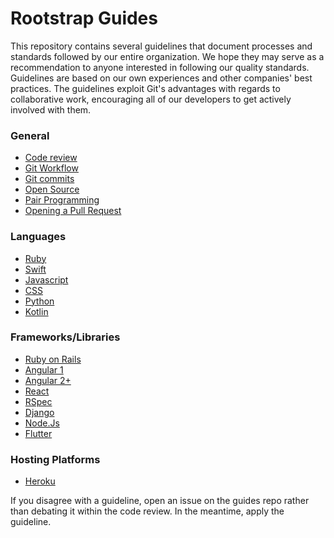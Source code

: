 # Rootstrap Guides

This repository contains several guidelines that document processes and standards followed by our entire organization. We hope they may serve as a recommendation to anyone interested in following our quality standards.
Guidelines are based on our own experiences and other companies' best practices.
The guidelines exploit Git's advantages with regards to collaborative work, encouraging all of our developers to get actively involved with them.

### General

- [Code review](./code-review)
- [Git Workflow](./git)
- [Git commits](./git/commits.md)
- [Open Source](./open-source/README.md)
- [Pair Programming](./pair_programming.md)
- [Opening a Pull Request](./pull-request/README.md)

### Languages

- [Ruby](./ruby)
- [Swift](https://rootstrap.github.io/swift/)
- [Javascript](./javascript)
- [CSS](./css.md)
- [Python](./python)
- [Kotlin](./kotlin)

### Frameworks/Libraries

- [Ruby on Rails](./ruby/rails.md)
- [Angular 1](https://github.com/johnpapa/angular-styleguide/blob/master/a1)
- [Angular 2+](https://angular.io/guide/styleguide)
- [React](https://www.notion.so/rootstrap/Rootstrap-React-Guidelines-3a7f9ada653e44a185a729b437970a7b?pvs=4)
- [RSpec](./ruby/rspec/README.md)
- [Django](./python/cookiecutter-django.md)
- [Node.Js](./node/README.md)
- [Flutter](./flutter/README.md)

### Hosting Platforms

- [Heroku](./infrastructure/Heroku.md)

If you disagree with a guideline, open an issue on the guides repo rather than
debating it within the code review. In the meantime, apply the guideline.
